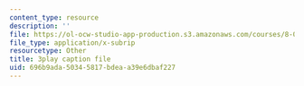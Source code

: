 ```yaml
---
content_type: resource
description: ''
file: https://ol-ocw-studio-app-production.s3.amazonaws.com/courses/8-01sc-classical-mechanics-fall-2016/696b9ada50345817bdeaa39e6dbaf227_YdyhDdXaSP4.vtt
file_type: application/x-subrip
resourcetype: Other
title: 3play caption file
uid: 696b9ada-5034-5817-bdea-a39e6dbaf227
---
```

